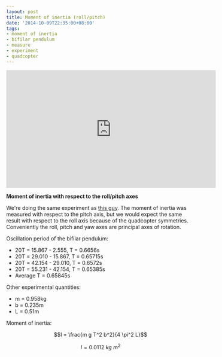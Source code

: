 ```yaml
---
layout: post
title: Moment of inertia (roll/pitch)
date: '2014-10-09T22:35:00+08:00'
tags:
- moment of inertia
- bifilar pendulum
- measure
- experiment
- quadcopter
---
```

<iframe width="560" height="315" src="https://www.youtube.com/embed/XPmZ9xbgVds" title="YouTube video player" frameborder="0" allow="accelerometer; autoplay; clipboard-write; encrypted-media; gyroscope; picture-in-picture" allowfullscreen></iframe>

**Moment of inertia with respect to the roll/pitch axes**

We're doing the same experiment as [this guy](https://www.youtube.com/watch?v=m9iHEanmNWc). The moment of inertia was measured with respect to the pitch axis, but we would expect the same result with respect to the roll axis because of the quadcopter symmetries. Conveniently the roll, pitch and yaw axes are principal axes of rotation.

Oscillation period of the bifilar pendulum:

- 20T = 15.867 - 2.555, T = 0.6656s
- 20T = 29.010 - 15.867, T = 0.65715s
- 20T = 42.154 - 29.010, T = 0.6572s
- 20T = 55.231 - 42.154, T = 0.65385s
- Average T = 0.65845s

Other experimental quantities:

- m = 0.958kg
- b = 0.235m
- L = 0.51m

Moment of inertia:

$$I = \frac{m g T^2 b^2}{4 \pi^2 L}$$

$$I = 0.0112 \:kg\:m^2$$
